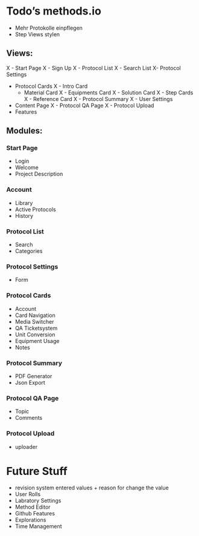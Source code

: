 # Todo’s methods.io

- Mehr  Protokolle einpflegen
- Step Views stylen


## Views:

X - Start Page
X - Sign Up
X - Protocol List
X - Search List
X- Protocol Settings
- Protocol Cards
	X - Intro Card
	- Material Card
	X - Equipments Card
	X - Solution Card
	X - Step Cards
    X - Reference Card
X - Protocol Summary
X - User Settings
- Content Page
X - Protocol QA Page
X - Protocol Upload
- Features


## Modules:

### Start Page
- Login
- Welcome
- Project Description

### Account
- Library
- Active Protocols
- History

### Protocol List
- Search
- Categories

### Protocol Settings
- Form

### Protocol Cards
- Account
- Card Navigation
- Media Switcher
- QA Ticketsystem
- Unit Conversion
- Equipment Usage
- Notes

### Protocol Summary
- PDF Generator
- Json Export

### Protocol QA Page
- Topic
- Comments

### Protocol Upload
- uploader



# Future Stuff

- revision system entered values + reason for change the value
- User Rolls
- Labratory Settings
- Method Editor
- Github Features
- Explorations
- Time Management


